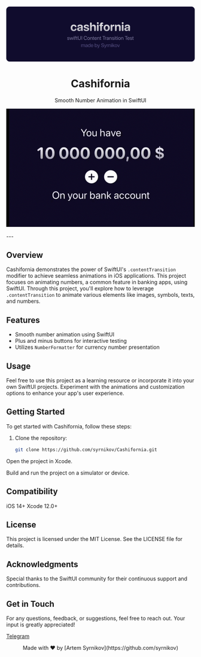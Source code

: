 <p align="center">
  <img src="/hero.png" alt="Cashifornia Hero Image" width="1000">
</p>

<h1 align="center">Cashifornia</h1>

<p align="center">Smooth Number Animation in SwiftUI</p>

<p align="center">
  <img src="/demo.gif" width="800">
</p>
---

## Overview

Cashifornia demonstrates the power of SwiftUI's `.contentTransition` modifier to achieve seamless animations in iOS applications. This project focuses on animating numbers, a common feature in banking apps, using SwiftUI. Through this project, you'll explore how to leverage `.contentTransition` to animate various elements like images, symbols, texts, and numbers.

## Features

- Smooth number animation using SwiftUI
- Plus and minus buttons for interactive testing
- Utilizes `NumberFormatter` for currency number presentation

## Usage

Feel free to use this project as a learning resource or incorporate it into your own SwiftUI projects. Experiment with the animations and customization options to enhance your app's user experience.

## Getting Started

To get started with Cashifornia, follow these steps:

1. Clone the repository:

   ```bash
   git clone https://github.com/syrnikov/Cashifornia.git
Open the project in Xcode.

Build and run the project on a simulator or device.

## Compatibility

iOS 14+
Xcode 12.0+

## License

This project is licensed under the MIT License. See the LICENSE file for details.

## Acknowledgments

Special thanks to the SwiftUI community for their continuous support and contributions.

## Get in Touch

For any questions, feedback, or suggestions, feel free to reach out. Your input is greatly appreciated!

[Telegram](http://t.me/syrnikoff)


<p align="center">Made with ❤️ by [Artem Syrnikov](https://github.com/syrnikov)</p>
